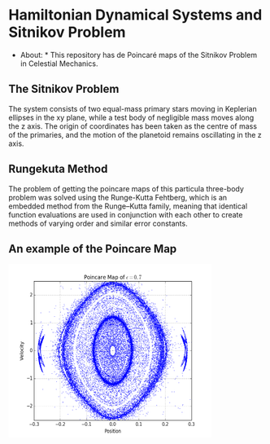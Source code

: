 # Hamiltonian Dynamical Systems and Sitnikov Problem

* About: * This repository has de Poincaré maps of the Sitnikov Problem in Celestial Mechanics.

## The Sitnikov Problem

The system consists of two equal-mass primary stars moving in Keplerian ellipses in the xy plane, while a test
body of negligible mass moves along the z axis. The origin of coordinates has been taken as the centre of mass of the primaries, and the motion of the planetoid remains oscillating in the z axis.

## Rungekuta Method

The problem of getting the poincare maps of this particula three-body problem was solved using the Runge-Kutta Fehtberg, which is an embedded method from the Runge–Kutta family, meaning that identical function evaluations are used in conjunction with each other to create methods of varying order and similar error constants.  

## An example of the Poincare Map

<img src="https://github.com/AlejandraTM/HamiltonianDynamicalSystems-SitnikovProblem/blob/main/Plots/Epsilon-Plots/Epsilon(0,7)/MP(0,7)slope(1)3.png?raw=true"
     width="400"
     height="341">
